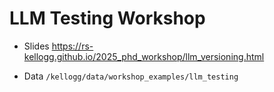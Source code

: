 # LLM Testing Workshop

- Slides
https://rs-kellogg.github.io/2025_phd_workshop/llm_versioning.html

- Data
`/kellogg/data/workshop_examples/llm_testing`
